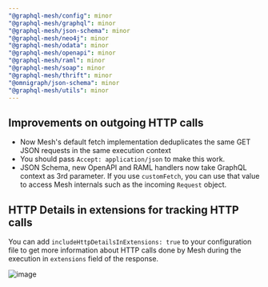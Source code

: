 ```yaml
---
"@graphql-mesh/config": minor
"@graphql-mesh/graphql": minor
"@graphql-mesh/json-schema": minor
"@graphql-mesh/neo4j": minor
"@graphql-mesh/odata": minor
"@graphql-mesh/openapi": minor
"@graphql-mesh/raml": minor
"@graphql-mesh/soap": minor
"@graphql-mesh/thrift": minor
"@omnigraph/json-schema": minor
"@graphql-mesh/utils": minor
---
```


## Improvements on outgoing HTTP calls

- Now Mesh's default fetch implementation deduplicates the same GET JSON requests in the same execution context
 - You should pass `Accept: application/json` to make this work.
- JSON Schema, new OpenAPI and RAML handlers now take GraphQL context as 3rd parameter. If you use `customFetch`, you can use that value to access Mesh internals such as the incoming `Request` object.

## HTTP Details in extensions for tracking HTTP calls

You can add `includeHttpDetailsInExtensions: true` to your configuration file to get more information about HTTP calls done by Mesh during the execution in `extensions` field of the response.

![image](https://user-images.githubusercontent.com/20847995/186371035-6a327a2e-c74d-4bf4-a78f-6814b1001501.png)

